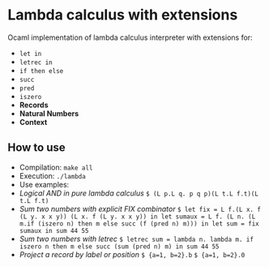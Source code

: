 # Lambda calculus with extensions

Ocaml implementation of lambda calculus interpreter with extensions for: 
- `let in`
- `letrec in`
- `if then else`
- `succ`
- `pred`
- `iszero`
- **Records**
- **Natural Numbers**
- **Context**

## How to use
- Compilation: `make all`
- Execution: `./lambda`
- Use examples: 
 - *Logical AND in pure lambda calculus*
    `$ (L p.L q. p q p)(L t.L f.t)(L t.L f.t)`
 - *Sum two numbers with explicit FIX combinator*
    `$ let fix = L f.(L x. f (L y. x x y)) (L x. f (L y. x x y)) in let sumaux = L f. (L n. (L m.if (iszero n) then m else succ (f (pred n) m))) in let sum = fix sumaux in sum 44 55`
 - *Sum two numbers with letrec*
    `$ letrec sum = lambda n. lambda m. if iszero n then m else succ (sum (pred n) m) in sum 44 55`
 - *Project a record by label or position*
    `$ {a=1, b=2}.b`
    `$ {a=1, b=2}.0`

